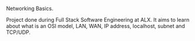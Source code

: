 Networking Basics.

Project done during Full Stack Software Engineering at ALX. It aims to learn about what is an OSI model, LAN, WAN, IP address, localhost, subnet and TCP/UDP.
